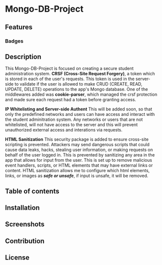 # Mongo-DB-Project 

## Features


### Badges

## Description 
 This Mongo-DB-Project is focused on creating a secure student administration system. **CRSF (Cross-Site Request Forgery)**, a token which is stored in each of the user's requests. This token is used in the server-side to validate if the user is allowed to make CRUD (CREATE, READ, UPDATE, DELETE) operations to the app's Mongo database.
 One of the middlewares added was **cookie-parser**, which managed the crsf protection and made sure each request had a token before granting access. 
<br>

**IP Whitelisting and Server-side Authent**
This will be added soon, so that only the predefined networks and users can have access and interact with the student adminitration system. Any networks or users that are not whitelisted, will not have access to the server and this will prevent unauthorized external access and interations via requests. 
<br>

**HTML Sanitization**
This security package is added to ensure cross-site scripting is prevented. Attackers may send dangerous scripts that could cause data leaks, hacks, stealing user information, or making requests on behalf of the user logged in. This is prevented by sanitizing any area in the app that allows for input from the user. This is set up to remove malicious event handlers, scripts, or HTML elements that may have external links or content. HTML sanitization allows me to configure which html elements, links, or images as ***safe or unsafe***, if input is unsafe, it will be removed. 

## Table of contents

## Installation

## Screenshots

## Contribution




## License 


